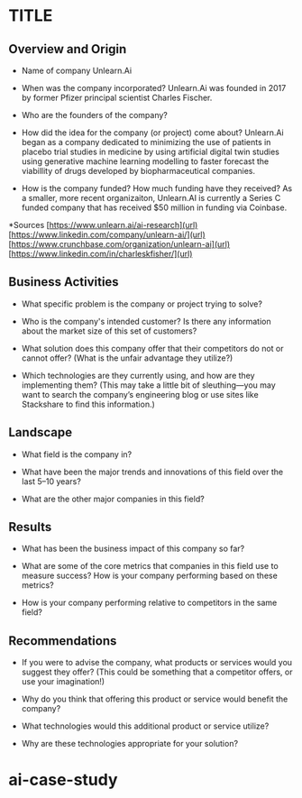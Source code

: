 # TITLE

## Overview and Origin

* Name of company
Unlearn.Ai
* When was the company incorporated?
Unlearn.Ai was founded in 2017 by former Pfizer principal scientist Charles Fischer.
* Who are the founders of the company?

* How did the idea for the company (or project) come about?
Unlearn.Ai began as a company dedicated to minimizing the use of patients in placebo trial studies in medicine by using artificial digital twin studies using generative machine learning modelling to faster forecast the viabillity of drugs developed by biopharmaceutical companies.
* How is the company funded? How much funding have they received?
As a smaller, more recent organizaiton, Unlearn.AI is currently a Series C funded company that has received $50 million in funding via Coinbase.

*Sources
[https://www.unlearn.ai/ai-research](url)
[https://www.linkedin.com/company/unlearn-ai/](url)
[https://www.crunchbase.com/organization/unlearn-ai](url)
[https://www.linkedin.com/in/charleskfisher/](url)

## Business Activities

* What specific problem is the company or project trying to solve?

* Who is the company's intended customer? Is there any information about the market size of this set of customers?

* What solution does this company offer that their competitors do not or cannot offer? (What is the unfair advantage they utilize?)

* Which technologies are they currently using, and how are they implementing them? (This may take a little bit of sleuthing&mdash;you may want to search the company’s engineering blog or use sites like Stackshare to find this information.)

## Landscape

* What field is the company in?

* What have been the major trends and innovations of this field over the last 5&ndash;10 years?

* What are the other major companies in this field?

## Results

* What has been the business impact of this company so far?

* What are some of the core metrics that companies in this field use to measure success? How is your company performing based on these metrics?

* How is your company performing relative to competitors in the same field?

## Recommendations

* If you were to advise the company, what products or services would you suggest they offer? (This could be something that a competitor offers, or use your imagination!)

* Why do you think that offering this product or service would benefit the company?

* What technologies would this additional product or service utilize?

* Why are these technologies appropriate for your solution?
# ai-case-study
